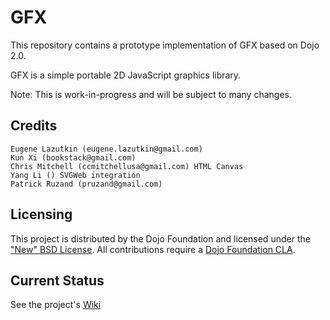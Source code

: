 GFX
===

This repository contains a prototype implementation of GFX based on Dojo 2.0.

GFX is a simple portable 2D JavaScript graphics library.

Note: This is work-in-progress and will be subject to many changes.

Credits
-------
	Eugene Lazutkin (eugene.lazutkin@gmail.com)
	Kun Xi (bookstack@gmail.com)
	Chris Mitchell (ccmitchellusa@gmail.com) HTML Canvas
	Yang Li () SVGWeb integration
	Patrick Ruzand (pruzand@gmail.com)

Licensing
---------

This project is distributed by the Dojo Foundation and licensed under the ["New" BSD License](./LICENSE).
All contributions require a [Dojo Foundation CLA](http://dojofoundation.org/about/claForm).


Current Status
--------------

See the project's [Wiki](../../wiki)
